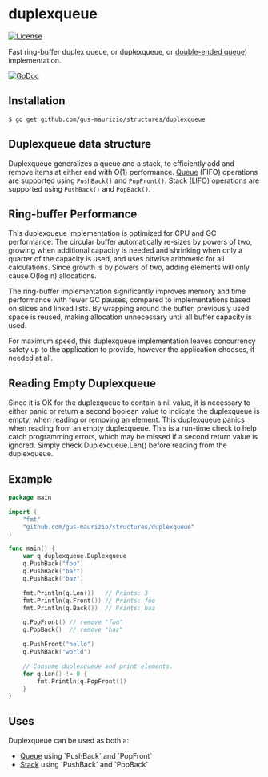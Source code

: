 # duplexqueue

[![License](https://img.shields.io/badge/License-MIT-blue.svg)](LICENSE)

Fast ring-buffer duplex queue, or duplexqueue, or [double-ended queue](https://en.wikipedia.org/wiki/Double-ended_queue)) implementation.

[![GoDoc](https://godoc.org/github.com/gus-maurizio/structures/duplexqueue?status.svg)](https://godoc.org/github.com/gus-maurizio/structures/duplexqueue)

## Installation

```
$ go get github.com/gus-maurizio/structures/duplexqueue
```

## Duplexqueue data structure

Duplexqueue generalizes a queue and a stack, to efficiently add and remove items at either end with O(1) performance.  [Queue](https://en.wikipedia.org/wiki/Queue_(abstract_data_type)) (FIFO) operations are supported using `PushBack()` and `PopFront()`.  [Stack](https://en.wikipedia.org/wiki/Stack_(abstract_data_type)) (LIFO) operations are supported using `PushBack()` and `PopBack()`.

## Ring-buffer Performance

This duplexqueue implementation is optimized for CPU and GC performance.  The circular buffer automatically re-sizes by powers of two, growing when additional capacity is needed and shrinking when only a quarter of the capacity is used, and uses bitwise arithmetic for all calculations.  Since growth is by powers of two, adding elements will only cause O(log n) allocations.

The ring-buffer implementation significantly improves memory and time performance with fewer GC pauses, compared to implementations based on slices and linked lists.  By wrapping around the buffer, previously used space is reused, making allocation unnecessary until all buffer capacity is used.

For maximum speed, this duplexqueue implementation leaves concurrency safety up to the application to provide, however the application chooses, if needed at all.

## Reading Empty Duplexqueue

Since it is OK for the duplexqueue to contain a nil value, it is necessary to either panic or return a second boolean value to indicate the duplexqueue is empty, when reading or removing an element.  This duplexqueue panics when reading from an empty duplexqueue.  This is a run-time check to help catch programming errors, which may be missed if a second return value is ignored.  Simply check Duplexqueue.Len() before reading from the duplexqueue.

## Example

```go
package main

import (
    "fmt"
    "github.com/gus-maurizio/structures/duplexqueue"
)

func main() {
    var q duplexqueue.Duplexqueue
    q.PushBack("foo")
    q.PushBack("bar")
    q.PushBack("baz")

    fmt.Println(q.Len())   // Prints: 3
    fmt.Println(q.Front()) // Prints: foo
    fmt.Println(q.Back())  // Prints: baz

    q.PopFront() // remove "foo"
    q.PopBack()  // remove "baz"

    q.PushFront("hello")
    q.PushBack("world")

    // Consume duplexqueue and print elements.
    for q.Len() != 0 {
        fmt.Println(q.PopFront())
    }
}
```

## Uses

Duplexqueue can be used as both a:
- [Queue](https://en.wikipedia.org/wiki/Queue_(abstract_data_type)) using `PushBack` and `PopFront`
- [Stack](https://en.wikipedia.org/wiki/Stack_(abstract_data_type)) using `PushBack` and `PopBack`
